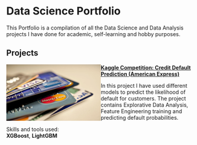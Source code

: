 # Data Science Portfolio
This Portfolio is a compilation of all the Data Science and Data Analysis projects I have done for academic, self-learning and hobby purposes. 

## Projects
<img align="left" width="250" height="150" src="https://github.com/pyagoubi/Portfolio/blob/main/images/credit_cards.jpeg"> **[Kaggle Competition: Credit Default Prediction (American Express)](https://github.com/pyagoubi/Credit-Default-Prediction)**

<p style = “margin-left: 40px”>
In this project I have used different models to predict the likelihood of default for customers. The project contains Explorative Data Analysis, Feature Engineering training and predicting default probabilities.

Skills and tools used:  
**XGBoost**, **LightGBM**
</p>
